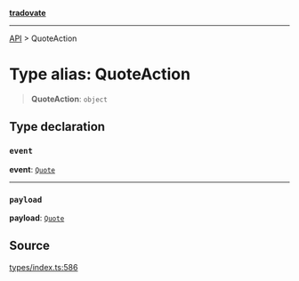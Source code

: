 [**tradovate**](../README.md)

***

[API](../API.md) > QuoteAction

# Type alias: QuoteAction

> **QuoteAction**: `object`

## Type declaration

### `event`

**event**: [`Quote`](../enumerations/enumeration.StrategyEvent.md#quote)

***

### `payload`

**payload**: [`Quote`](type-alias.Quote.md)

## Source

[types/index.ts:586](https://github.com/cgilly2fast/tradovate-typescript/blob/b1caea5/src/types/index.ts#L586)
